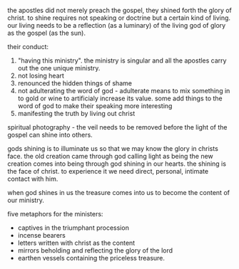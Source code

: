 the apostles did not merely preach the gospel,
they shined forth the glory of christ.
to shine requires not speaking or doctrine
but a certain kind of living. our living
needs to be a reflection (as a luminary) of
the living god of glory as the gospel (as the
sun). 

their conduct:
1. "having this ministry". the ministry is singular and all the apostles carry out the one unique ministry.
2. not losing heart
3. renounced the hidden things of shame
4. not adulterating the word of god - adulterate means to mix something in to gold or wine to artificialy increase its value. some add things to the word of god to make their speaking more interesting
5. manifesting the truth by living out christ

spiritual photography - the veil needs to be removed before the light of the gospel can shine into others.

gods shining is to illuminate us so that we may know the glory in christs face. the old creation came through god calling light as being  the new creation comes into being through god shining in our hearts. the shining is the face of christ. to experience it we need direct, personal, intimate contact with him.

when god shines in us the treasure comes into us to become the content of our ministry.

five metaphors for the ministers:
- captives in the triumphant procession
- incense bearers
- letters written with christ as the content
- mirrors beholding and reflecting the glory of the lord
- earthen vessels containing the priceless treasure.
